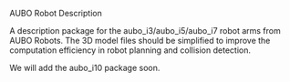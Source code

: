 AUBO Robot Description

A description package for the aubo_i3/aubo_i5/aubo_i7 robot arms from AUBO Robots. The 3D model files should be simplified to improve the computation efficiency in robot planning and collision detection.

We will add the aubo_i10 package soon.




